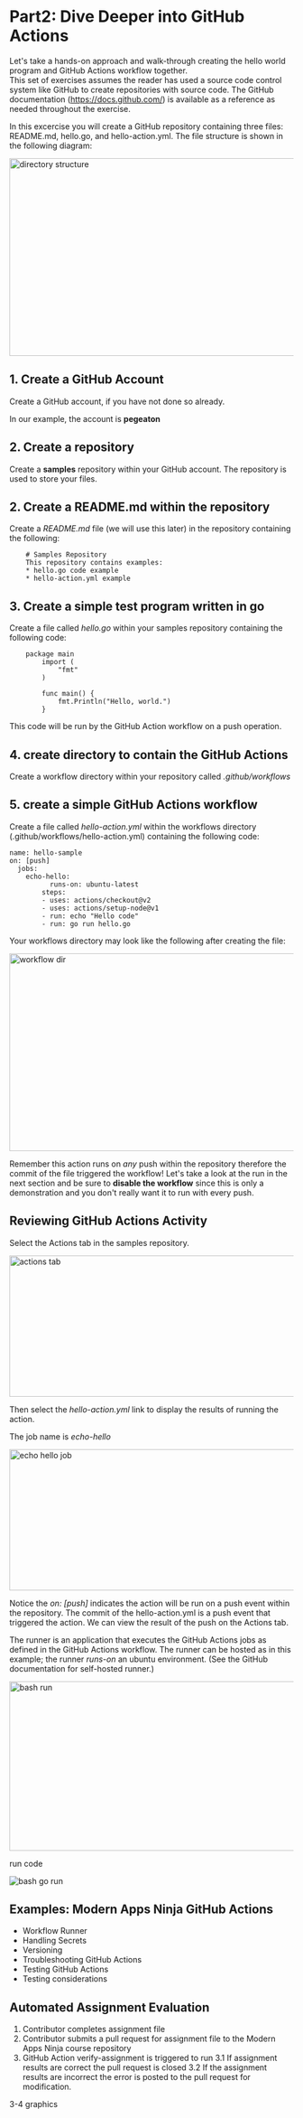 # Part2: Dive Deeper into GitHub Actions

Let's take a hands-on approach and walk-through creating the hello world program and GitHub Actions workflow together.  
This set of exercises assumes the reader has used a source code control system like GitHub to create repositories with source code. The GitHub documentation (https://docs.github.com/) is available as a reference as needed throughout the exercise.

In this excercise you will create a GitHub repository containing three files: README.md, hello.go, and hello-action.yml.  The file structure is shown in the following diagram:

<img src="../images/part2-samples.png" height="350" width="600" alt="directory structure">

## 1. Create a GitHub Account
Create a GitHub account, if you have not done so already.  

In our example, the account is **pegeaton**


## 2. Create a repository 
Create a **samples** repository within your GitHub account.  The repository is used to store your files.

## 2. Create a README.md within the repository 
Create a *README.md* file (we will use this later) in the repository containing the following:

		# Samples Repository
		This repository contains examples:
		* hello.go code example
		* hello-action.yml example

## 3. Create a simple test program written in go
Create a file called *hello.go* within your samples repository containing the following code:

   		package main
			import (
				"fmt"
			)

			func main() {
				fmt.Println("Hello, world.")
			}

This code will be run by the GitHub Action workflow on a push operation.

## 4. create directory to contain the GitHub Actions
Create a workflow directory within your repository called *.github/workflows*

## 5. create a simple GitHub Actions workflow
Create a file called *hello-action.yml* within the workflows directory (.github/workflows/hello-action.yml)
containing the following code:

	name: hello-sample
	on: [push]
	  jobs:
  	    echo-hello:
    	      runs-on: ubuntu-latest
    		steps:
      		- uses: actions/checkout@v2
      		- uses: actions/setup-node@v1
      		- run: echo "Hello code"
      		- run: go run hello.go    

Your workflows directory may look like the following after creating the file:

<img src="../images/workflow-dir.png" height="350" width="700" alt="workflow dir">

Remember this action runs on *any* push within the repository therefore the commit of the file triggered the workflow! Let's take a look at the run in the next section and be sure to **disable the workflow** since this is only a demonstration and you don't really want it to run with every push. 

## Reviewing GitHub Actions Activity

Select the Actions tab in the samples repository.

<img src="../images/actions-tab.png" height="250" width="700" alt="actions tab">

Then select the *hello-action.yml* link to display the results of running the action.

The job name is *echo-hello*

<img src="../images/echo-hello-job.png" height="250" width="700" alt="echo hello job">




Notice the *on: [push]* indicates the action will be run on a push event within the repository. The commit of the hello-action.yml is a push event that triggered the action.  We can view the result of the push on the Actions tab. 



The runner is an application that executes the GitHub Actions jobs as defined in the GitHub Actions workflow. The runner can be hosted as in this example; the runner *runs-on* an ubuntu environment. (See the GitHub documentation for self-hosted runner.) 

<img src="../images/bash-run.png" height="300" width="700" alt="bash run">


run code

<img src="../images/bash-go-run.png" alt="bash go run">

## Examples: Modern Apps Ninja GitHub Actions
* Workflow Runner
* Handling Secrets
* Versioning
* Troubleshooting GitHub Actions
* Testing GitHub Actions
* Testing considerations


## Automated Assignment Evaluation
1. Contributor completes assignment file
2. Contributor submits a pull request for assignment file to the Modern Apps Ninja course repository
3. GitHub Action verify-assignment is triggered to run
3.1 If assignment results are correct the pull request is closed
3.2 If the assignment results are incorrect the error is posted to the pull request for modification.

3-4 graphics


